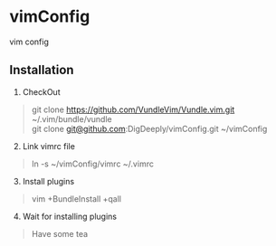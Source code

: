 # vimConfig
vim config

Installation
---------------------
1. CheckOut

>	git clone https://github.com/VundleVim/Vundle.vim.git ~/.vim/bundle/vundle    
>	git clone git@github.com:DigDeeply/vimConfig.git	~/vimConfig

2. Link vimrc file

>	ln -s ~/vimConfig/vimrc ~/.vimrc

3. Install plugins

>	vim +BundleInstall +qall

4. Wait for installing plugins

>	Have some tea
